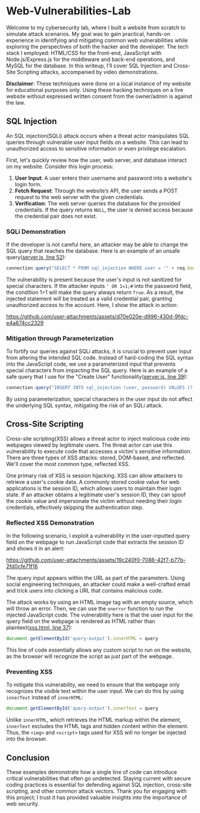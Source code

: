 # Web-Vulnerabilities-Lab
Welcome to my cybersecurity lab, where I built a website from scratch to simulate attack scenarios. My goal was to gain practical, hands-on experience in identifying and mitigating common web vulnerabilities while exploring the perspectives of both the hacker and the developer. The tech stack I employed: HTML/CSS for the front-end, JavaScript with Node.js/Express.js for the middleware and back-end operations, and MySQL for the database. In this writeup, I'll cover SQL Injection and Cross-Site Scripting attacks, accompanied by video demonstrations.

**Disclaimer**: These techniques were done on a local instance of my website for educational purposes only. Using these hacking techniques on a live website without expressed written consent from the owner/admin is against the law.

## SQL Injection
An SQL injection(SQLi) attack occurs when a threat actor manipulates SQL queries through vulnerable user input fields on a website. This can lead to unauthorized access to sensitive information or even privilege escalation.  

First, let's quickly review how the user, web server, and database interact on my website. Consider this login process:
1. **User Input**: A user enters their username and password into a website's login form.
2. **Fetch Request**: Through the website’s API, the user sends a POST request to the web server with the given credentials.
3. **Verification**: The web server queries the database for the provided credentails. If the query returns `NULL`, the user is denied access because the credential pair does not exist.  

### SQLi Demonstration

If the developer is not careful here, an attacker may be able to change the SQL query that reaches the database. Here is an example of an unsafe query([server.js, line 52](https://github.com/kevin-m-v/Web-Vulnerabilities-Lab/blob/main/server.js#L52)):
```js
connection.query("SELECT * FROM sql_injection WHERE user = '" + req.body.login_user + "' AND password = '" + req.body.login_password + "'",
```
The vulnerability is present because the user's input is not sanitized for special characters. If the attacker inputs `' OR 1=1;#` into the password field, the condition 1=1 will make the query always return `True`. As a result, the injected statement will be treated as a valid credential pair, granting unauthorized access to the account. Here, I show the attack in action:  

https://github.com/user-attachments/assets/d70e020e-d996-430d-9fdc-e4a874cc2329

### Mitigation through Parameterization

To fortify our queries against SQLi attacks, it is crucial to prevent user input from altering the intended SQL code. Instead of hard-coding the SQL syntax into the JavaScript code, we use a parameterized input that prevents special characters from impacting the SQL query. Here is an example of a safe query that I use for the "Create User" functionality([server.js, line 39](https://github.com/kevin-m-v/Web-Vulnerabilities-Lab/blob/main/server.js#L39)):

```js
connection.query("INSERT INTO sql_injection (user, password) VALUES (?,?)",
```

By using parameterization, special characters in the user input do not affect the underlying SQL syntax, mitigating the risk of an SQLi attack.

## Cross-Site Scripting
Cross-site scripting(XSS) allows a threat actor to inject malicious code into webpages viewed by legitimate users. The threat actor can use this vulnerability to execute code that accesses a victim's sensitive information. There are three types of XSS attacks: stored, DOM-based, and reflected. We'll cover the most common type, reflected XSS.  

One primary risk of XSS is session hijacking. XSS can allow attackers to retrieve a user's cookie data. A commonly stored cookie value for web applications is the session ID, which allows users to maintain their login state. If an attacker obtains a legitimate user's session ID, they can spoof the cookie value and impersonate the victim without needing their login credentials, effectively skipping the authentication step.

### Reflected XSS Demonstration

In the following scenario, I exploit a vulnerability in the user-inputted query field on the webpage to run JavaScript code that extracts the session ID and shows it in an alert:

https://github.com/user-attachments/assets/19c240f0-7086-42f7-b77b-2fd0cfe71f16

The query input appears within the URL as part of the parameters. Using social engineering techniques, an attacker could make a well-crafted email and trick users into clicking a URL that contains malicious code.  

The attack works by using an HTML image tag with an empty source, which will throw an error. Then, we can use the `onerror` function to run the injected JavaScript code. The vulnerability here is that the user input for the query field on the webpage is rendered as HTML rather than plaintext([xss.html, line 37](https://github.com/kevin-m-v/Web-Vulnerabilities-Lab/blob/main/views/xss.html#L37)):

```js
document.getElementById('query-output').innerHTML = query
```

This line of code essentially allows any custom script to run on the website, as the browser will recognize the script as just part of the webpage. 

### Preventing XSS

To mitigate this vulnerability, we need to ensure that the webpage only recognizes the *visible* text within the user input. We can do this by using `innerText` instead of `innerHTML`:

```js
document.getElementById('query-output').innerText = query
```

Unlike `innerHTML`, which retrieves the HTML markup within the element, `innerText` excludes the HTML tags and hidden content within the element. Thus, the `<img>` and `<script>` tags used for XSS will no longer be injected into the browser.  

## Conclusion
These examples demonstrate how a single line of code can introduce critical vulnerabilities that often go undetected. Staying current with secure coding practices is essential for defending against SQL injection, cross-site scripting, and other common attack vectors. Thank you for engaging with this project; I trust it has provided valuable insights into the importance of web security.
